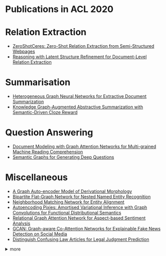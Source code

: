 # Publications in ACL 2020

# Relation Extraction
- [ZeroShotCeres: Zero-Shot Relation Extraction from Semi-Structured Webpages](https://github.com/naganandy/graph-based-deep-learning-literature/blob/master/conference-publications/folders/publications_acl20/zsceres_acl20/README.md)
- [Reasoning with Latent Structure Refinement for Document-Level Relation Extraction](https://github.com/naganandy/graph-based-deep-learning-literature/tree/master/conference-publications/folders/publications_acl20/lsr_acl20)



# Summarisation
- [Heterogeneous Graph Neural Networks for Extractive Document Summarization](https://github.com/naganandy/graph-based-deep-learning-literature/blob/master/conference-publications/folders/publications_acl20/hdsg_acl20/README.md)
- [Knowledge Graph-Augmented Abstractive Summarization with Semantic-Driven Cloze Reward](https://github.com/naganandy/graph-based-deep-learning-literature/blob/master/conference-publications/folders/publications_acl20/asgard_acl20/README.md)



# Question Answering
- [Document Modeling with Graph Attention Networks for Multi-grained Machine Reading Comprehension](https://github.com/naganandy/graph-based-deep-learning-literature/blob/master/conference-publications/folders/publications_acl20/nqbertdm_acl20/README.md)
- [Semantic Graphs for Generating Deep Questions](https://github.com/naganandy/graph-based-deep-learning-literature/blob/master/conference-publications/folders/publications_acl20/sgdqg_acl20/README.md)



# Miscellaneous
- [A Graph Auto-encoder Model of Derivational Morphology](https://github.com/naganandy/graph-based-deep-learning-literature/blob/master/conference-publications/folders/publications_acl20/dga_acl20/README.md)
- [Bipartite Flat-Graph Network for Nested Named Entity Recognition](https://github.com/naganandy/graph-based-deep-learning-literature/blob/master/conference-publications/folders/publications_acl20/biflag_acl20/README.md)
- [Neighborhood Matching Network for Entity Alignment](https://github.com/naganandy/graph-based-deep-learning-literature/blob/master/conference-publications/folders/publications_acl20/nmn_acl20/README.md)
- [Autoencoding Pixies: Amortised Variational Inference with Graph Convolutions for Functional Distributional Semantics](https://github.com/naganandy/graph-based-deep-learning-literature/blob/master/conference-publications/folders/publications_acl20/pae_acl20/README.md)
- [Relational Graph Attention Network for Aspect-based Sentiment Analysis](https://github.com/naganandy/graph-based-deep-learning-literature/blob/master/conference-publications/folders/publications_acl20/rgat_acl20/README.md)
- [GCAN: Graph-aware Co-Attention Networks for Explainable Fake News Detection on Social Media](https://github.com/naganandy/graph-based-deep-learning-literature/blob/master/conference-publications/folders/publications_acl20/gcan_acl20/README.md)
- [Distinguish Confusing Law Articles for Legal Judgment Prediction](https://github.com/naganandy/graph-based-deep-learning-literature/blob/master/conference-publications/folders/publications_acl20/ladan_acl20/README.md)




<details> 
<summary> more </summary> 

- A Graph-based Coarse-to-fine Method for Unsupervised Bilingual Lexicon Induction
- A Joint Neural Model for Information Extraction with Global Features
- Bridging the Structural Gap Between Encoding and Decoding for Data-To-Text Generation
- Breaking Through the 80\% Glass Ceiling: Raising the State of the Art in Word Sense Disambiguation by Incorporating Knowledge Graph Information
- Conversational Graph Grounded Policy Learning for Open-Domain Conversation Generation
- A Novel Graph-based Multi-modal Fusion Encoder for Neural Machine Translation
- Amalgamation of protein sequence, structure and textual information for improving protein-protein interaction identification
- Connecting Embeddings for Knowledge Graph Entity Typing

</details>
